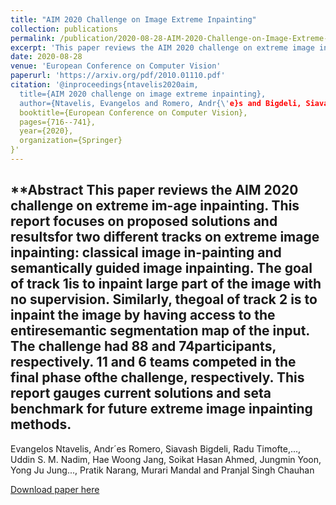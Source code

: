 ```yaml
---
title: "AIM 2020 Challenge on Image Extreme Inpainting"
collection: publications
permalink: /publication/2020-08-28-AIM-2020-Challenge-on-Image-Extreme-Inpainting
excerpt: 'This paper reviews the AIM 2020 challenge on extreme image inpainting.'
date: 2020-08-28
venue: 'European Conference on Computer Vision'
paperurl: 'https://arxiv.org/pdf/2010.01110.pdf'
citation: '@inproceedings{ntavelis2020aim,
  title={AIM 2020 challenge on image extreme inpainting},
  author={Ntavelis, Evangelos and Romero, Andr{\'e}s and Bigdeli, Siavash and Timofte, Radu and Hui, Zheng and Wang, Xiumei and Gao, Xinbo and Shin, Chajin and Kim, Taeoh and Son, Hanbin and others},
  booktitle={European Conference on Computer Vision},
  pages={716--741},
  year={2020},
  organization={Springer}
}'
---
```

**Abstract
This paper reviews the AIM 2020 challenge on extreme im-age  inpainting.  This  report  focuses  on  proposed  solutions  and  resultsfor two different tracks on extreme image inpainting: classical image in-painting and semantically guided image inpainting. The goal of track 1is to inpaint large part of the image with no supervision. Similarly, thegoal  of  track  2  is  to  inpaint  the  image  by  having  access  to  the  entiresemantic segmentation map of the input. The challenge had 88 and 74participants, respectively. 11 and 6 teams competed in the final phase ofthe challenge, respectively. This report gauges current solutions and seta benchmark for future extreme image inpainting methods.
---
Evangelos Ntavelis, Andr´es Romero, Siavash Bigdeli, Radu Timofte,..., Uddin S. M. Nadim, Hae Woong Jang, Soikat Hasan Ahmed, Jungmin Yoon, Yong Ju Jung..., Pratik Narang, Murari Mandal and Pranjal Singh Chauhan

[Download paper here](https://arxiv.org/pdf/2010.01110.pdf)
